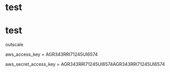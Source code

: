 # test
# test

outscale 

aws_access_key = AGR343RRI71245UI6574


aws_secret_access_key = AGR343RRI71245UI6574AGR343RRI71245UI6574
